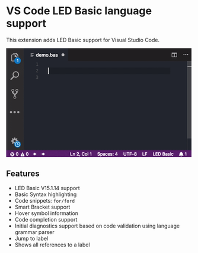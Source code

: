 # VS Code LED Basic language support

This extension adds LED Basic support for Visual Studio Code.

![](gh/auto_complete.gif)

## Features
- LED Basic V15.1.14 support
- Basic Syntax highlighting
- Code snippets: `for/ford`
- Smart Bracket support
- Hover symbol information
- Code completion support
- Initial diagnostics support based on code validation using language grammar parser
- Jump to label
- Shows all references to a label

